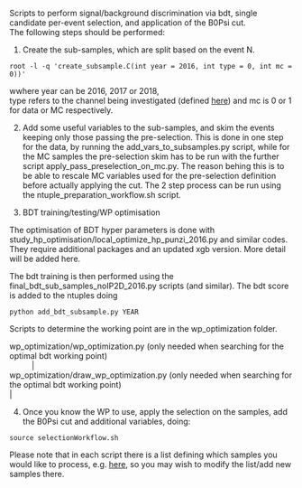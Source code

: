 Scripts to perform signal/background discrimination via bdt, single candidate per-event selection, and application of the B0Psi cut.  
The following steps should be performed:

1. Create the sub-samples, which are split based on the event N.
```
root -l -q 'create_subsample.C(int year = 2016, int type = 0, int mc = 0))'
```
wwhere year can be 2016, 2017 or 2018,  
type refers to the channel being investigated (defined [here](https://github.com/CMSKStarMuMu/selection_and_fits/blob/master/bdt/create_subsample.C#L26-L30))
and mc is 0 or 1 for data or MC respectively.  

2. Add some useful variables to the sub-samples, and skim the events keeping only those passing the pre-selection.
This is done in one step for the data, by running the add_vars_to_subsamples.py script, while for the MC samples the pre-selection skim 
has to be run with the further script apply_pass_preselection_on_mc.py. The reason behing this is to be able to rescale MC variables used for the pre-selection definition before actually applying the cut.
The 2 step process can be run using the ntuple_preparation_workflow.sh script.


3. BDT training/testing/WP optimisation

The optimisation of BDT hyper parameters is done with study_hp_optimisation/local_optimize_hp_punzi_2016.py and similar codes.
They require additional packages and an updated xgb version.
More detail will be added here.

The bdt training is then performed using the final_bdt_sub_samples_noIP2D_2016.py scripts (and similar).
The bdt score is added to the ntuples doing
```
python add_bdt_subsample.py YEAR
```

Scripts to determine the working point are in the wp_optimization folder.

wp_optimization/wp_optimization.py  (only needed when searching for the optimal bdt working point)  
          |  
wp_optimization/draw_wp_optimization.py  (only needed when searching for the optimal bdt working point)   
          |  

4. Once you know the WP to use, apply the selection on the samples, add the B0Psi cut and additional variables, doing:
```
source selectionWorkflow.sh
```


Please note that in each script there is a list defining which samples you would like to process, e.g. [here](https://github.com/CMSKStarMuMu/selection_and_fits/blob/master/bdt/add_bdt_subsamples.py#L23-L31), so you may wish to modify the list/add new samples there.
